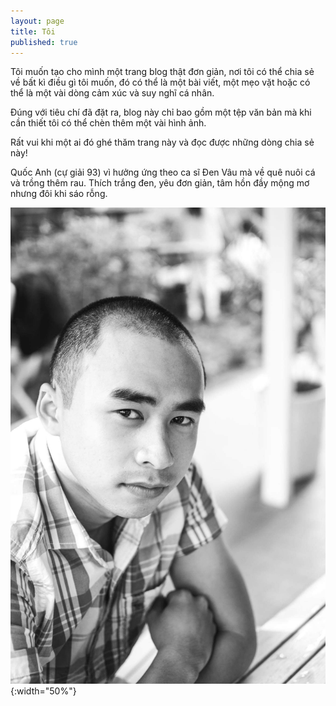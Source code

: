 ```yaml
---
layout: page
title: Tôi
published: true
---
```


Tôi muốn tạo cho mình một trang blog thật đơn giản, nơi tôi có thể chia sẻ về bất kì điều gì tôi muốn, đó có thể là một bài viết, một mẹo vặt hoặc có thể là một vài dòng cảm xúc và suy nghĩ cá nhân.

Đúng với tiêu chí đã đặt ra, blog này chỉ bao gồm một tệp văn bản mà khi cần thiết tôi có thể chèn thêm một vài hình ảnh. 

Rất vui khi một ai đó ghé thăm trang này và đọc được những dòng chia sẻ này! 

Quốc Anh (cự giải 93) vì hưởng ứng theo ca sĩ Đen Vâu mà về quê nuôi cá và trồng thêm rau. Thích trắng đen, yêu đơn giản, tâm hồn đầy mộng mơ nhưng đôi khi sáo rỗng.

![Đây là tui](/assets/images/about.jpg){:width="50%"}
